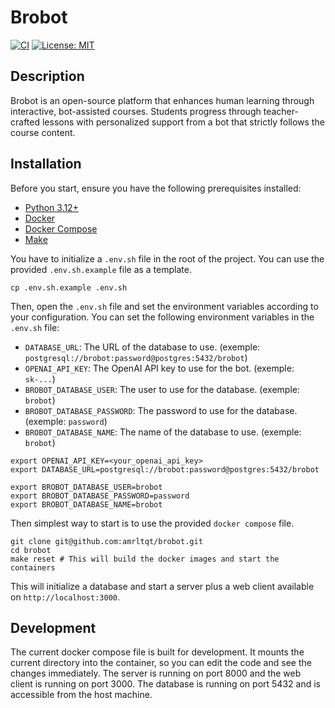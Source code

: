 # Brobot

[![CI](https://github.com/amrltqt/brobot/actions/workflows/ci.yml/badge.svg)](https://github.com/amrltqt/brobot/actions/workflows/ci.yml)
[![License: MIT](https://img.shields.io/badge/License-MIT-yellow.svg)](LICENSE)

## Description

Brobot is an open-source platform that enhances human learning through interactive, bot-assisted courses.
Students progress through teacher-crafted lessons with personalized support from a bot that strictly follows the course content.

## Installation

Before you start, ensure you have the following prerequisites installed:
* [Python 3.12+](https://www.python.org/downloads/)
* [Docker](https://docs.docker.com/get-docker/)
* [Docker Compose](https://docs.docker.com/compose/install/)
* [Make](https://www.gnu.org/software/make/)


You have to initialize a `.env.sh` file in the root of the project. You can use the provided `.env.sh.example` file as a template. 

```shell
cp .env.sh.example .env.sh
```

Then, open the `.env.sh` file and set the environment variables according to your configuration.
You can set the following environment variables in the `.env.sh` file:

* `DATABASE_URL`: The URL of the database to use. (exemple: `postgresql://brobot:password@postgres:5432/brobot`)
* `OPENAI_API_KEY`: The OpenAI API key to use for the bot. (exemple: `sk-...`)
* `BROBOT_DATABASE_USER`: The user to use for the database. (exemple: `brobot`)
* `BROBOT_DATABASE_PASSWORD`: The password to use for the database. (exemple: `password`)
* `BROBOT_DATABASE_NAME`: The name of the database to use. (exemple: `brobot`)

```shell
export OPENAI_API_KEY=<your_openai_api_key>
export DATABASE_URL=postgresql://brobot:password@postgres:5432/brobot

export BROBOT_DATABASE_USER=brobot
export BROBOT_DATABASE_PASSWORD=password
export BROBOT_DATABASE_NAME=brobot
```

Then simplest way to start is to use the provided `docker compose` file.

```shell
git clone git@github.com:amrltqt/brobot.git
cd brobot
make reset # This will build the docker images and start the containers
```
This will initialize a database and start a server plus a web client available on `http://localhost:3000`.

## Development

The current docker compose file is built for development. It mounts the current directory into the container, so you can edit the code and see the changes immediately.
The server is running on port 8000 and the web client is running on port 3000.
The database is running on port 5432 and is accessible from the host machine.
